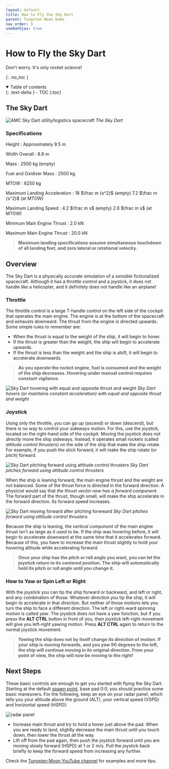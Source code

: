```yaml
---
layout: default
title: How to Fly the Sky Dart
parent: Tungsten Moon Demo
nav_order: 3
usemathjax: true
---
```


# How to Fly the Sky Dart
Don't worry. It's only rocket science!

{: .no_toc }


<details open markdown="block">
  <summary>
    Table of contents
  </summary>
  {: .text-delta }
- TOC
{:toc}
</details>

## The Sky Dart

![AMC Sky Dart utility/logistics spacecraft](/assets/images/demo/skydart.svg)
*The Sky Dart*

### Specifications

Height
: Approximately 9.5 m

Width Overall
: 8.8 m

Mass
: 2500 kg (empty)

Fuel and Oxidizer Mass
: 2500 kg

MTOW
: 6250 kg

Maximum Landing Acceleration
: 18 $\frac m {s^2}$ (empty) 7.2 $\frac m {s^2}$ (at MTOW)

Maximum Landing Speed
: 4.2 $\frac m s$ (empty) 2.6 $\frac m s$ (at MTOW)

Minimum Main Engine Thrust
: 2.0 kN

Maximum Main Engine Thrust
: 20.0 kN

> **Maximum landing specifications assume simultaneous touchdown of all landing feet, and zero lateral or rotational velocity.**

## Overview

The Sky Dart is a physically accurate simulation of a *sensible* fictionalized spacecraft. Although it has a throttle control and a joystick, it does not handle like a helicopter, and it definitely does not handle like an airplane!

### Throttle

The throttle control is a large T-handle control on the left side of the cockpit that operates the main engine. The engine is at the bottom of the spacecraft and exhausts downward. The thrust from the engine is directed upwards. Some simple rules to remember are:
* When the thrust is equal to the weight of the ship, it will begin to hover. 
* If the thrust is greater than the weight, the ship will begin to accelerate upwards. 
* If the thrust is less than the weight and the ship is aloft, it will begin to accelerate downwards.

> **As you operate the rocket engine, fuel is consumed and the weight of the ship decreases. Hovering under manual control requires constant vigilance.**

![Sky Dart hovering with equal and opposite thrust and weight](/assets/images/demo/skydart_hover.svg)
*Sky Dart hovers (or maintains constant acceleration) with equal and opposite thrust and weight*

### Joystick

Using only the throttle, you can go up (ascend) or down (descend), but there is no way to control your sideways motion. For this, use the joystick, located on the right-hand side of the cockpit. Moving the joystick does not *directly* move the ship sideways. Instead, it operates small rockets (called *attitude control thrusters*) on the side of the ship that make the ship rotate. For example, if you push the stick forward, it will make the ship rotate (or *pitch*) forward.

![Sky Dart pitching forward using attitude control thrusters](/assets/images/demo/skydart_pitchforward.svg)
*Sky Dart pitches forward using attitude control thrusters*

When the ship is leaning forward, the main engine thrust and the weight are not balanced. Some of the thrust force is directed in the forward direction. A physicist would say that *the thrust vector now has a forward component*. The forward part of the thrust, though small, will make the ship accelerate in the forward direction. Its forward speed increases.

![Sky Dart moving forward after pitching forwward](/assets/images/demo/skydart_moveforward.svg)
*Sky Dart pitches forward using attitude control thrusters*

Because the ship is leaning, the *vertical component* of the main engine thrust isn't as large as it used to be. If the ship was hovering before, it will begin to accelerate downward at the same time that it accelerates forward. Because of this, you have to increase the main thrust slightly to hold your hovering altitude while accelerating forward.

> **Once your ship has the pitch or roll angle you want, you can let the joystick return to its centered position. The ship will automatically hold its pitch or roll angle until you change it.**

### How to Yaw or Spin Left or Right

With the joystick you can tip the ship forward or backward, and left or right, and any combination of those. Whatever direction you tip the ship, it will begin to accelerate in that direction. But neither of those motions lets you turn the ship to face a different direction. The left or right-ward spinning motion is called *yaw*. The joystick does not have a yaw function, but if you press the **ALT CTRL** button in front of you, then joystick left-right movement will give you left-right yawing motion. Press **ALT CTRL** again to return to the normal joystick movement.

> **Yawing the ship does not by itself change its direction of motion. If your ship is moving forwards, and you yaw 90 degrees to the left, the ship will continue moving in its original direction. From your point of view, the ship will now be moving to the right!**


## Next Steps

These basic controls are enough to get you started with flying the Sky Dart. Starting at the default [spawn point](/demo/demo_spawnpoints.md), base pad 0:0, you should practice some basic maneuvers. For the following, keep an eye on your radar panel, which tells you your altitude above the ground (ALT), your vertical speed (VSPD) and horizontal speed (HSPD):

![radar panel](/assets/images/demo/radarpanel.png)

* Increase main thrust and try to hold a hover just above the pad. When you are ready to land, slightly decrease the main thrust until you touch down, then lower the thrust all the way.
* Lift off from the pad again, then push the joystick forward until you are moving slowly forward (HSPD) at 1 or 2 m/s. Pull the joystick back briefly to keep the forward speed from increasing any further.

Check the [Tungsten Moon YouTube channel](https://www.youtube.com/channel/UCCZ3MdbmQ5ZqAspNrOZUuTw) for examples and more tips.
